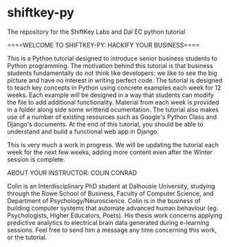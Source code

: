 # shiftkey-py
The repository for the ShiftKey Labs and Dal EC python tutorial

====WELCOME TO SHIFTKEY-PY: HACKIFY YOUR BUSINESS====

This is a Python tutorial designed to introduce senior business students to Python programming. The motivation behind this tutorial is that business students fundamentally do not think like developers: we like to see the big picture and have no interest in writing perfect code. The tutorial is designed to teach key concepts in Python using concrete examples each week for 12 weeks. Each example will be designed in a way that students can modify the file to add additional functionality. Material from each week is provided in a folder along side some writtend ocumentation. The tutorial also makes use of a number of existing resources such as Google's Python Class and Django's documents. At the end of this tutorial, you should be able to understand and build a functional web app in Django.

This is very much a work in progress. We will be updating the tutorial each week for the next few weeks, adding more content even after the Winter session is complete.

ABOUT YOUR INSTRUCTOR: COLIN CONRAD

Colin is an Interdisciplinary PhD student at Dalhousie University, studying through the Rowe School of Business, Faculty of Computer Science, and Department of Psychology/Neuroscience. Colin is in the business of building computer systems that automate advanced human behaviour (eg. Psychologists, Higher Educators, Poets). His thesis work concerns applying predictive analytics to electrical brain data generated during e-learning sessions. Feel free to send him a message any time concerning this work, or the tutorial.
